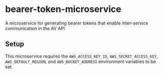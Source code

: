# bearer-token-microservice
A microservice for generating bearer tokens that enable inter-service communication in the AV API

## Setup
This microservice requires the `AWS_ACCESS_KEY_ID`, `AWS_SECRET_ACCESS_KEY`, `AWS_DEFAULT_REGION`, and `AWS_BUCKET_ADDRESS` environment variables to be set.
